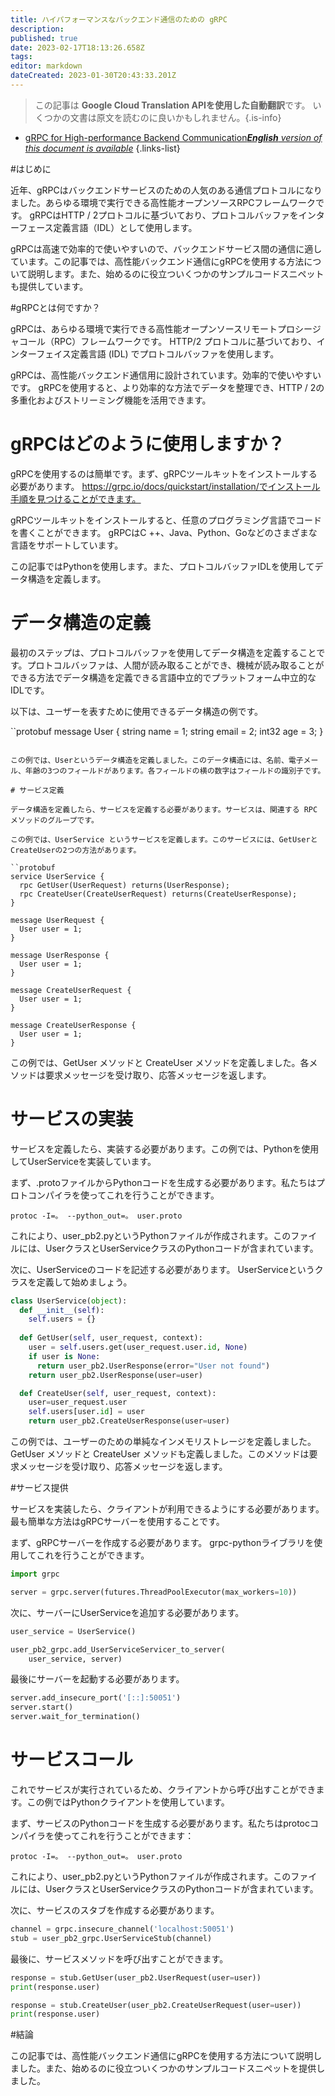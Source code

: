 ```yaml
---
title: ハイパフォーマンスなバックエンド通信のための gRPC
description: 
published: true
date: 2023-02-17T18:13:26.658Z
tags: 
editor: markdown
dateCreated: 2023-01-30T20:43:33.201Z
---
```


> この記事は **Google Cloud Translation APIを使用した自動翻訳**です。
いくつかの文書は原文を読むのに良いかもしれません。{.is-info}
- [gRPC for High-performance Backend Communication***English** version of this document is available*](/en/Knowledge-base/Backend/grpc-for-high-performance-backend-communication)
{.links-list}


#はじめに

近年、gRPCはバックエンドサービスのための人気のある通信プロトコルになりました。あらゆる環境で実行できる高性能オープンソースRPCフレームワークです。 gRPCはHTTP / 2プロトコルに基づいており、プロトコルバッファをインターフェース定義言語（IDL）として使用します。

gRPCは高速で効率的で使いやすいので、バックエンドサービス間の通信に適しています。この記事では、高性能バックエンド通信にgRPCを使用する方法について説明します。また、始めるのに役立ついくつかのサンプルコードスニペットも提供しています。

#gRPCとは何ですか？

gRPCは、あらゆる環境で実行できる高性能オープンソースリモートプロシージャコール（RPC）フレームワークです。 HTTP/2 プロトコルに基づいており、インターフェイス定義言語 (IDL) でプロトコルバッファを使用します。

gRPCは、高性能バックエンド通信用に設計されています。効率的で使いやすいです。 gRPCを使用すると、より効率的な方法でデータを整理でき、HTTP / 2の多重化およびストリーミング機能を活用できます。

# gRPCはどのように使用しますか？

gRPCを使用するのは簡単です。まず、gRPCツールキットをインストールする必要があります。 https://grpc.io/docs/quickstart/installation/でインストール手順を見つけることができます。

gRPCツールキットをインストールすると、任意のプログラミング言語でコードを書くことができます。 gRPCはC ++、Java、Python、Goなどのさまざまな言語をサポートしています。

この記事ではPythonを使用します。また、プロトコルバッファIDLを使用してデータ構造を定義します。

# データ構造の定義

最初のステップは、プロトコルバッファを使用してデータ構造を定義することです。プロトコルバッファは、人間が読み取ることができ、機械が読み取ることができる方法でデータ構造を定義できる言語中立的でプラットフォーム中立的なIDLです。

以下は、ユーザーを表すために使用できるデータ構造の例です。

``protobuf
message User {
  string name = 1;
  string email = 2;
  int32 age = 3;
}
```

この例では、Userというデータ構造を定義しました。このデータ構造には、名前、電子メール、年齢の3つのフィールドがあります。各フィールドの横の数字はフィールドの識別子です。

# サービス定義

データ構造を定義したら、サービスを定義する必要があります。サービスは、関連する RPC メソッドのグループです。

この例では、UserService というサービスを定義します。このサービスには、GetUserとCreateUserの2つの方法があります。

``protobuf
service UserService {
  rpc GetUser(UserRequest) returns(UserResponse);
  rpc CreateUser(CreateUserRequest) returns(CreateUserResponse);
}

message UserRequest {
  User user = 1;
}

message UserResponse {
  User user = 1;
}

message CreateUserRequest {
  User user = 1;
}

message CreateUserResponse {
  User user = 1;
}
```

この例では、GetUser メソッドと CreateUser メソッドを定義しました。各メソッドは要求メッセージを受け取り、応答メッセージを返します。

# サービスの実装

サービスを定義したら、実装する必要があります。この例では、Pythonを使用してUserServiceを実装しています。

まず、.protoファイルからPythonコードを生成する必要があります。私たちはプロトコンパイラを使ってこれを行うことができます。

```
protoc -I=。 --python_out=。 user.proto
```

これにより、user_pb2.pyというPythonファイルが作成されます。このファイルには、UserクラスとUserServiceクラスのPythonコードが含まれています。

次に、UserServiceのコードを記述する必要があります。 UserServiceというクラスを定義して始めましょう。

```python
class UserService(object):
  def __init__(self):
    self.users = {}
    
  def GetUser(self, user_request, context):
    user = self.users.get(user_request.user.id, None)
    if user is None:
      return user_pb2.UserResponse(error="User not found")
    return user_pb2.UserResponse(user=user)

  def CreateUser(self, user_request, context):
    user=user_request.user
    self.users[user.id] = user
    return user_pb2.CreateUserResponse(user=user)
```

この例では、ユーザーのための単純なインメモリストレージを定義しました。 GetUser メソッドと CreateUser メソッドも定義しました。このメソッドは要求メッセージを受け取り、応答メッセージを返します。

#サービス提供

サービスを実装したら、クライアントが利用できるようにする必要があります。最も簡単な方法はgRPCサーバーを使用することです。

まず、gRPCサーバーを作成する必要があります。 grpc-pythonライブラリを使用してこれを行うことができます。

```python
import grpc

server = grpc.server(futures.ThreadPoolExecutor(max_workers=10))
```

次に、サーバーにUserServiceを追加する必要があります。

```python
user_service = UserService()

user_pb2_grpc.add_UserServiceServicer_to_server(
    user_service, server)
```

最後にサーバーを起動する必要があります。

```python
server.add_insecure_port('[::]:50051')
server.start()
server.wait_for_termination()
```

# サービスコール

これでサービスが実行されているため、クライアントから呼び出すことができます。この例ではPythonクライアントを使用しています。

まず、サービスのPythonコードを生成する必要があります。私たちはprotocコンパイラを使ってこれを行うことができます：

```
protoc -I=。 --python_out=。 user.proto
```

これにより、user_pb2.pyというPythonファイルが作成されます。このファイルには、UserクラスとUserServiceクラスのPythonコードが含まれています。

次に、サービスのスタブを作成する必要があります。

```python
channel = grpc.insecure_channel('localhost:50051')
stub = user_pb2_grpc.UserServiceStub(channel)
```

最後に、サービスメソッドを呼び出すことができます。

```python
response = stub.GetUser(user_pb2.UserRequest(user=user))
print(response.user)

response = stub.CreateUser(user_pb2.CreateUserRequest(user=user))
print(response.user)
```

#結論

この記事では、高性能バックエンド通信にgRPCを使用する方法について説明しました。また、始めるのに役立ついくつかのサンプルコードスニペットを提供しました。